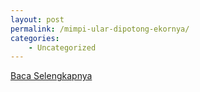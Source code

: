 ```yaml
---
layout: post
permalink: /mimpi-ular-dipotong-ekornya/
categories:
    - Uncategorized
---
```


[Baca Selengkapnya](/03)